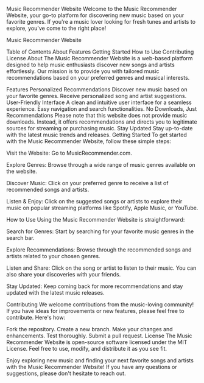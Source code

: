 Music Recommender Website
Welcome to the Music Recommender Website, your go-to platform for discovering new music based on your favorite genres. If you're a music lover looking for fresh tunes and artists to explore, you've come to the right place!

Music Recommender Website

Table of Contents
About
Features
Getting Started
How to Use
Contributing
License
About
The Music Recommender Website is a web-based platform designed to help music enthusiasts discover new songs and artists effortlessly. Our mission is to provide you with tailored music recommendations based on your preferred genres and musical interests.

Features
Personalized Recommendations
Discover new music based on your favorite genres.
Receive personalized song and artist suggestions.
User-Friendly Interface
A clean and intuitive user interface for a seamless experience.
Easy navigation and search functionalities.
No Downloads, Just Recommendations
Please note that this website does not provide music downloads. Instead, it offers recommendations and directs you to legitimate sources for streaming or purchasing music.
Stay Updated
Stay up-to-date with the latest music trends and releases.
Getting Started
To get started with the Music Recommender Website, follow these simple steps:

Visit the Website: Go to MusicRecommender.com.

Explore Genres: Browse through a wide range of music genres available on the website.

Discover Music: Click on your preferred genre to receive a list of recommended songs and artists.

Listen & Enjoy: Click on the suggested songs or artists to explore their music on popular streaming platforms like Spotify, Apple Music, or YouTube.

How to Use
Using the Music Recommender Website is straightforward:

Search for Genres: Start by searching for your favorite music genres in the search bar.

Explore Recommendations: Browse through the recommended songs and artists related to your chosen genres.

Listen and Share: Click on the song or artist to listen to their music. You can also share your discoveries with your friends.

Stay Updated: Keep coming back for more recommendations and stay updated with the latest music releases.

Contributing
We welcome contributions from the music-loving community! If you have ideas for improvements or new features, please feel free to contribute. Here's how:

Fork the repository.
Create a new branch.
Make your changes and enhancements.
Test thoroughly.
Submit a pull request.
License
The Music Recommender Website is open-source software licensed under the MIT License. Feel free to use, modify, and distribute it as you see fit.

Enjoy exploring new music and finding your next favorite songs and artists with the Music Recommender Website! If you have any questions or suggestions, please don't hesitate to reach out.